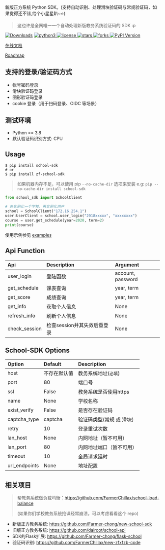 新版正方系统 Python SDK。(支持自动识别、处理滑块验证码与常规验证码，如果觉得还不错,给个小星星趴~⭐)

> 这也许是全网唯一一个自动处理新版教务系统验证码的 SDK :p

<!-- [![Build Status](https://travis-ci.org/dairoot/school-api.svg?branch=master)](https://travis-ci.org/dairoot/school-api)
[![Scrutinizer Code Quality](https://scrutinizer-ci.com/g/dairoot/school-api/badges/quality-score.png?b=master)](https://scrutinizer-ci.com/g/dairoot/school-api/?branch=master)
[![codecov](https://codecov.io/gh/dairoot/school-api/branch/master/graph/badge.svg)](https://codecov.io/gh/dairoot/school-api)
[![pypi](https://img.shields.io/pypi/v/school-api.svg)](https://pypi.org/project/school-api/)
[![Downloads](https://pepy.tech/badge/school-sdk)](https://pepy.tech/project/school-api) -->


<!-- <p align = "center"> -->
  [![Downloads](https://pepy.tech/badge/school-sdk)](https://pepy.tech/project/school-sdk)
    <a href = "https://www.python.org">
        <img alt = "python3" src = "https://img.shields.io/badge/language-python3-brightgreen" />
    </a>
    <a href = "LICENSE">
        <img alt = "license" src = "https://img.shields.io/badge/license-MIT-blue.svg" />
    </a>
    <a href = "https://github.com/FarmerChillax/new-school-sdk/stargazers/">
        <img alt = "stars" src = "https://badgen.net/github/stars/FarmerChillax/new-school-sdk/" />
    </a>
    <a href = "https://github.com/FarmerChillax/new-school-sdk/network/members/">
        <img alt = "forks" src = "https://badgen.net/github/forks/FarmerChillax/new-school-sdk/" />
    </a>
    [![PyPI Version](http://img.shields.io/pypi/v/school-sdk.svg)](https://pypi.python.org/pypi/school-sdk)

<!-- </p> -->

[在线文档](https://farmerChillax.github.io/new-school-sdk/)

[Roadmap](https://github.com/FarmerChillax/new-school-sdk/milestone/1)

## 支持的登录/验证码方式
- 帐号密码登录
- 滑块验证码登录
- 图形验证码登录
- cookie 登录（用于扫码登录、OIDC 等场景）


## 测试环境
- Python == 3.8 
- 默认验证码识别方式: CPU

## Usage
```Shell
$ pip install school-sdk
# or
$ pip install zf-school-sdk
```

> 如果机器内存不足，可以使用 pip `--no-cache-dir` 选项来安装
> e.g: `pip --no-cache-dir install school-sdk`

```Python
from school_sdk import SchoolClient

# 先实例化一个学校，再实例化用户
school = SchoolClient("172.16.254.1")
user:UserClient = school.user_login("2018xxxxx", "xxxxxxxx")
course = user.get_schedule(year=2020, term=2)
print(course)
```

使用示例参见 [examples](examples/)

## Api Function

| Api           | Description                 | Argument          |
| :------------ | :-------------------------- | :---------------- |
| user_login    | 登陆函数                    | account, password |
| get_schedule  | 课表查询                    | year, term        |
| get_score     | 成绩查询                    | year, term        |
| get_info      | 获取个人信息                | None              |
| refresh_info  | 刷新个人信息                | None              |
| check_session | 检查session并其失效后重登录 | None              |



## School-SDK Options

| Option        | Default      | Description              |
| :------------ | :----------- | :----------------------- |
| host          | 不存在默认值 | 教务系统地址(`必填`)     |
| port          | 80           | 端口号                   |
| ssl           | False        | 教务系统是否使用https    |
| name          | None         | 学校名称                 |
| exist_verify  | False        | 是否存在验证码           |
| captcha_type  | captcha      | 验证码类型(常规 或 滑块) |
| retry         | 10           | 登录重试次数             |
| lan_host      | None         | 内网地址（暂不可用）                 |
| lan_port      | 80           | 内网地址端口（暂不可用）             |
| timeout       | 10           | 全局请求延时             |
| url_endpoints | None         | 地址配置                 |

## 相关项目
> 帮教务系统做负载均衡：https://github.com/FarmerChillax/school-load-balance
> 
> (如果你们学校教务系统抢课经常崩溃，可以考虑看看这个 repo)


- 新版正方教务系统: https://github.com/Farmer-chong/new-school-sdk
- 旧版正方教务系统: https://github.com/dairoot/school-api
- SDK的Flask扩展: https://github.com/Farmer-chong/flask-school
- 验证码识别: https://github.com/FarmerChillax/new-zfxfzb-code

<!-- | <!--            | url_path_list | `略`                    | 学校接口地址列表 |
| class_time_list | `略`          | 上课时间列表            |
| timeout         | 10            | 全局请求延时            |
| session         | MemoryStorage | 缓存工具(推荐使用redis) |              | --> 
